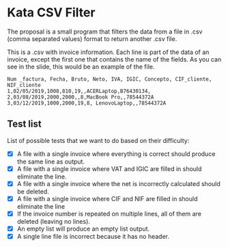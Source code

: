 # Kata CSV Filter
The proposal is a small program that filters the data from a file in .csv (comma separated values) format to return another .csv file.

This is a .csv with invoice information. Each line is part of the data of an invoice, except the first one that contains the name of the fields. As you can see in the slide, this would be an example of the file.

```text 
Num _factura, Fecha, Bruto, Neto, IVA, IGIC, Concepto, CIF_cliente, NIF_cliente
1,02/05/2019,1008,810,19,,ACERLaptop,B76430134,
2,03/08/2019,2000,2000,,8,MacBook Pro,,78544372A
3,03/12/2019,1000,2000,19,8, LenovoLaptop,,78544372A
```

## Test list
List of possible tests that we want to do based on their difficulty:
- [x] A file with a single invoice where everything is correct should produce the same line as output.
- [x] A file with a single invoice where VAT and IGIC are filled in should eliminate the line.
- [x] A file with a single invoice where the net is incorrectly calculated should be deleted.
- [x] A file with a single invoice where CIF and NIF are filled in should eliminate the line
- [x] If the invoice number is repeated on multiple lines, all of them are deleted (leaving no lines).
- [x] An empty list will produce an empty list output.
- [x] A single line file is incorrect because it has no header.